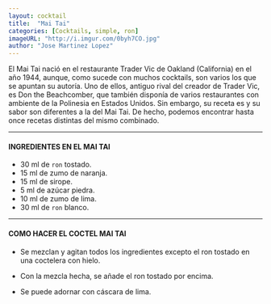 ```yaml
---
layout: cocktail
title:  "Mai Tai"
categories: [Cocktails, simple, ron]
imageURL: "http://i.imgur.com/0byh7CO.jpg"
author: "Jose Martinez Lopez"
---
```


El Mai Tai nació en el restaurante Trader Vic de Oakland (California) en el año 1944, aunque, como sucede con muchos cocktails, son varios los que se apuntan su autoría. Uno de ellos, antiguo rival del creador de Trader Vic, es Don the Beachcomber, que también disponía de varios restaurantes con ambiente de la Polinesia en Estados Unidos. Sin embargo, su receta es y su sabor son diferentes a la del Mai Tai. De hecho, podemos encontrar hasta once recetas distintas del mismo combinado.

**************************************************

#### INGREDIENTES EN EL MAI TAI

- 30 ml de `ron` tostado.
- 15 ml de zumo de naranja.
- 15 ml de sirope.
- 5 ml de azúcar piedra.
- 10 ml de zumo de lima.
- 30 ml de `ron` blanco.

**************************************************

#### COMO HACER EL COCTEL MAI TAI

- Se mezclan y agitan todos los ingredientes excepto el ron tostado en una coctelera con hielo.

- Con la mezcla hecha, se añade el ron tostado por encima.

- Se puede adornar con cáscara de lima.

